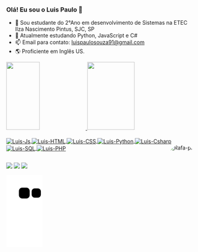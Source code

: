 ### Olá! Eu sou o Luis Paulo 👋

- 🔭 Sou estudante do 2°Ano em desenvolvimento de Sistemas na ETEC Ilza Nascimento Pintus, SJC, SP
- 🌱 Atualmente estudando Python, JavaScript e C#
- 📫 Email para contato: luispaulosouza91@gmail.com
- 🌎 Proficiente em Inglês US.
<div>
  <a href="https://github.com/LuisSouzaR">
  <img height="180em" width="42%" src="https://github-readme-stats.vercel.app/api?username=LuisSouzaR&show_icons=false&theme=dark&include_all_commits=true&count_private=true"/>
  <img height="180em" width="50%" src="https://github-readme-stats.vercel.app/api/top-langs/?username=LuisSouzaR&layout=compact&langs_count=7&theme=dark"/>
</div>
<div style="display: inline_block"><br>
  <img align="center" alt="Luis-Js" height="35" width="45" src="https://cdn.jsdelivr.net/gh/devicons/devicon/icons/javascript/javascript-original.svg">
  <img align="center" alt="Luis-HTML" height="35" width="45" src="https://cdn.jsdelivr.net/gh/devicons/devicon/icons/html5/html5-plain.svg">
  <img align="center" alt="Luis-CSS" height="35" width="45" src="https://cdn.jsdelivr.net/gh/devicons/devicon/icons/css3/css3-original.svg">
  <img align="center" alt="Luis-Python" height="35" width="45" src="https://cdn.jsdelivr.net/gh/devicons/devicon/icons/python/python-original.svg">
  <img align="center" alt="Luis-Csharp" height="35" width="45" src="https://cdn.jsdelivr.net/gh/devicons/devicon/icons/csharp/csharp-original.svg">
  <img align="center" alt="Luis-SQL" height="50" width="60" src="https://cdn.jsdelivr.net/gh/devicons/devicon/icons/mysql/mysql-original-wordmark.svg">
  <img align="center" alt="Luis-PHP" height="50" width="60" src="https://cdn.jsdelivr.net/gh/devicons/devicon/icons/php/php-original.svg"> 
  <img align="right" alt="Rafa-pic" height="150" style="border-radius:1000px;" src="https://cdn.discordapp.com/attachments/479368573341532165/1003023330091212891/meu_avatar.jpeg">
</div>
  
  ##
 
<div> 
  <a href="https://www.instagram.com/luis_paulo_souza" target="_blank"><img src="https://img.shields.io/badge/-Instagram-%23E4405F?style=for-the-badge&logo=instagram&logoColor=white" target="_blank"></a>
  <a href = "mailto:luispaulosouza91@gmail.com"><img src="https://img.shields.io/badge/-Gmail-%23333?style=for-the-badge&logo=gmail&logoColor=white" target="_blank"></a>
  <a href="https://www.linkedin.com/in/luis-paulo-de-souza-reis-91435b247/?trk=public-profile-join-page" target="_blank"><img src="https://img.shields.io/badge/-LinkedIn-%230077B5?style=for-the-badge&logo=linkedin&logoColor=white" target="_blank"></a> 
 
  ![Snake animation](https://github.com/LuisSouzaR/LuisSouzaR/blob/output/github-contribution-grid-snake.svg)
 
</div>
